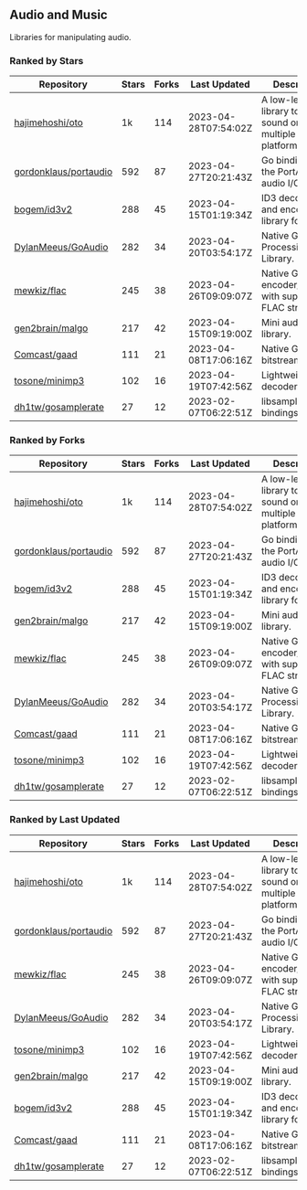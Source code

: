 ## Audio and Music

Libraries for manipulating audio.

### Ranked by Stars

| Repository | Stars | Forks | Last Updated | Description | 
|------------|-------|-------|--------------|-------------|
| [hajimehoshi/oto](https://github.com/hajimehoshi/oto) | 1k | 114 | 2023-04-28T07:54:02Z |  A low-level library to play sound on multiple platforms. |
| [gordonklaus/portaudio](https://github.com/gordonklaus/portaudio) | 592 | 87 | 2023-04-27T20:21:43Z |  Go bindings for the PortAudio audio I/O library. |
| [bogem/id3v2](https://github.com/bogem/id3v2) | 288 | 45 | 2023-04-15T01:19:34Z |  ID3 decoding and encoding library for Go. |
| [DylanMeeus/GoAudio](https://github.com/DylanMeeus/GoAudio) | 282 | 34 | 2023-04-20T03:54:17Z |  Native Go Audio Processing Library. |
| [mewkiz/flac](https://github.com/mewkiz/flac) | 245 | 38 | 2023-04-26T09:09:07Z |  Native Go FLAC encoder/decoder with support for FLAC streams. |
| [gen2brain/malgo](https://github.com/gen2brain/malgo) | 217 | 42 | 2023-04-15T09:19:00Z |  Mini audio library. |
| [Comcast/gaad](https://github.com/Comcast/gaad) | 111 | 21 | 2023-04-08T17:06:16Z |  Native Go AAC bitstream parser. |
| [tosone/minimp3](https://github.com/tosone/minimp3) | 102 | 16 | 2023-04-19T07:42:56Z |  Lightweight MP3 decoder library. |
| [dh1tw/gosamplerate](https://github.com/dh1tw/gosamplerate) | 27 | 12 | 2023-02-07T06:22:51Z |  libsamplerate bindings for go. |

### Ranked by Forks

| Repository | Stars | Forks | Last Updated | Description | 
|------------|-------|-------|--------------|-------------|
| [hajimehoshi/oto](https://github.com/hajimehoshi/oto) | 1k | 114 | 2023-04-28T07:54:02Z |  A low-level library to play sound on multiple platforms. |
| [gordonklaus/portaudio](https://github.com/gordonklaus/portaudio) | 592 | 87 | 2023-04-27T20:21:43Z |  Go bindings for the PortAudio audio I/O library. |
| [bogem/id3v2](https://github.com/bogem/id3v2) | 288 | 45 | 2023-04-15T01:19:34Z |  ID3 decoding and encoding library for Go. |
| [gen2brain/malgo](https://github.com/gen2brain/malgo) | 217 | 42 | 2023-04-15T09:19:00Z |  Mini audio library. |
| [mewkiz/flac](https://github.com/mewkiz/flac) | 245 | 38 | 2023-04-26T09:09:07Z |  Native Go FLAC encoder/decoder with support for FLAC streams. |
| [DylanMeeus/GoAudio](https://github.com/DylanMeeus/GoAudio) | 282 | 34 | 2023-04-20T03:54:17Z |  Native Go Audio Processing Library. |
| [Comcast/gaad](https://github.com/Comcast/gaad) | 111 | 21 | 2023-04-08T17:06:16Z |  Native Go AAC bitstream parser. |
| [tosone/minimp3](https://github.com/tosone/minimp3) | 102 | 16 | 2023-04-19T07:42:56Z |  Lightweight MP3 decoder library. |
| [dh1tw/gosamplerate](https://github.com/dh1tw/gosamplerate) | 27 | 12 | 2023-02-07T06:22:51Z |  libsamplerate bindings for go. |

### Ranked by Last Updated

| Repository | Stars | Forks | Last Updated | Description | 
|------------|-------|-------|--------------|-------------|
| [hajimehoshi/oto](https://github.com/hajimehoshi/oto) | 1k | 114 | 2023-04-28T07:54:02Z |  A low-level library to play sound on multiple platforms. |
| [gordonklaus/portaudio](https://github.com/gordonklaus/portaudio) | 592 | 87 | 2023-04-27T20:21:43Z |  Go bindings for the PortAudio audio I/O library. |
| [mewkiz/flac](https://github.com/mewkiz/flac) | 245 | 38 | 2023-04-26T09:09:07Z |  Native Go FLAC encoder/decoder with support for FLAC streams. |
| [DylanMeeus/GoAudio](https://github.com/DylanMeeus/GoAudio) | 282 | 34 | 2023-04-20T03:54:17Z |  Native Go Audio Processing Library. |
| [tosone/minimp3](https://github.com/tosone/minimp3) | 102 | 16 | 2023-04-19T07:42:56Z |  Lightweight MP3 decoder library. |
| [gen2brain/malgo](https://github.com/gen2brain/malgo) | 217 | 42 | 2023-04-15T09:19:00Z |  Mini audio library. |
| [bogem/id3v2](https://github.com/bogem/id3v2) | 288 | 45 | 2023-04-15T01:19:34Z |  ID3 decoding and encoding library for Go. |
| [Comcast/gaad](https://github.com/Comcast/gaad) | 111 | 21 | 2023-04-08T17:06:16Z |  Native Go AAC bitstream parser. |
| [dh1tw/gosamplerate](https://github.com/dh1tw/gosamplerate) | 27 | 12 | 2023-02-07T06:22:51Z |  libsamplerate bindings for go. |

